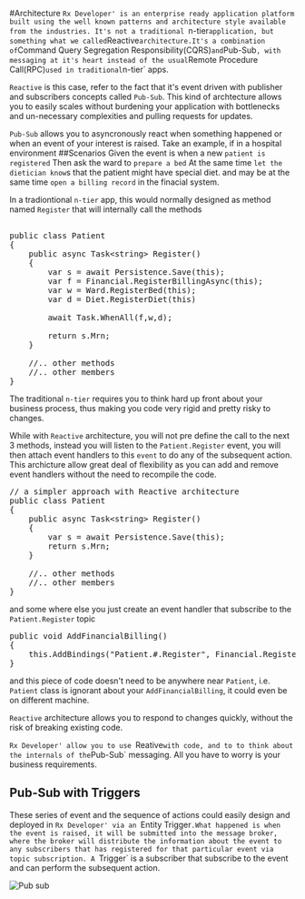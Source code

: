 ﻿#Architecture
`Rx Developer' is an enterprise ready application platform built using the well known patterns and architecture style available from the industries. It's not a traditional `n-tier` application, but something what we called `Reactive` architecture.It's a combination of `Command Query Segregation Responsibility(CQRS)` and `Pub-Sub` , with messaging at it's heart instead of the usual `Remote Procedure Call(RPC)` used in traditional `n-tier` apps.



`Reactive` is this case, refer to the fact that it's event driven with publisher and subscribers concepts called `Pub-Sub`. This kind of archtecture allows you to easily scales without burdening your application with bottlenecks and un-necessary complexities and pulling requests for updates.

`Pub-Sub` allows you to asyncronously react when something happened or when an event of your interest is raised. Take an example, if in a hospital environment
##Scenarios
Given the event is when a new `patient is registered`
Then ask the ward to `prepare a bed`
At the same time `let the dietician know`s that the patient might have special diet.
and may be at the same time `open a billing record` in the finacial system.


In a tradiontional `n-tier` app, this would normally designed as  method named `Register` that will internally call the methods
<pre>

public class Patient
{
    public async Task&lt;string&gt; Register()
    {
        var s = await Persistence.Save(this);
        var f = Financial.RegisterBillingAsync(this);
        var w = Ward.RegisterBed(this);
        var d = Diet.RegisterDiet(this)
    
        await Task.WhenAll(f,w,d);
    
        return s.Mrn;
    }

    //.. other methods
    //.. other members
}
</pre>

The traditional `n-tier` requires you to think hard up front about your business process, thus making you code very rigid and pretty risky to changes.

While with `Reactive` architecture, you will not pre define the call to the next 3 methods, instead you will listen to the `Patient.Register` event, you will then attach event handlers to this `event` to do any of the subsequent action. This archicture allow great deal of flexibility as you can add and remove event handlers without the need to recompile the code.
<pre>
// a simpler approach with Reactive architecture
public class Patient
{
    public async Task&lt;string&gt; Register()
    {
        var s = await Persistence.Save(this);    
        return s.Mrn;
    }

    //.. other methods
    //.. other members
}
</pre>
and some where else you just create an event handler that subscribe to the `Patient.Register` topic
<pre>
public void AddFinancialBilling()
{
    this.AddBindings("Patient.#.Register", Financial.RegisterBill);
}
</pre>

and this piece of code doesn't need to be anywhere near `Patient`, i.e. `Patient` class is ignorant about your `AddFinancialBilling`, it could even be on different machine.

`Reactive` architecture allows you to respond to changes quickly, without the risk of breaking existing code.

`Rx Developer' allow you to use `Reative` with code, and to to think about the internals of the `Pub-Sub` messaging. All you have to worry is your business requirements.

## Pub-Sub with Triggers
These series of event and the sequence of actions could easily design and deployed in `Rx Developer' via an `Entity Trigger`.What happened is when the event is raised, it will be submitted into the message broker, where the broker will distribute the information about the event to any subscribers that has registered for that particular event via topic subscription.
A `Trigger` is a subscriber that subscribe to the event and can perform the subsequent action.

![Pub sub](http://i.imgur.com/efWfOWP.png[/IMG)